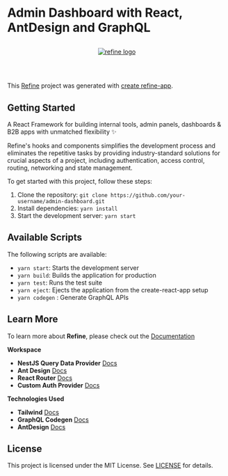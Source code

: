 # Admin Dashboard with React, AntDesign and GraphQL

<div align="center" style="margin: 30px;">
    <a href="https://refine.dev">
    <img alt="refine logo" src="https://refine.ams3.cdn.digitaloceanspaces.com/readme/refine-readme-banner.png">
    </a>
</div>
<br/>

This [Refine](https://github.com/refinedev/refine) project was generated with [create refine-app](https://github.com/refinedev/refine/tree/master/packages/create-refine-app).

## Getting Started

A React Framework for building internal tools, admin panels, dashboards & B2B apps with unmatched flexibility ✨

Refine's hooks and components simplifies the development process and eliminates the repetitive tasks by providing industry-standard solutions for crucial aspects of a project, including authentication, access control, routing, networking and state management.

To get started with this project, follow these steps:

1. Clone the repository: `git clone https://github.com/your-username/admin-dashboard.git`
2. Install dependencies: `yarn install`
3. Start the development server: `yarn start`

## Available Scripts

The following scripts are available:

- `yarn start`: Starts the development server
- `yarn build`: Builds the application for production
- `yarn test`: Runs the test suite
- `yarn eject`: Ejects the application from the create-react-app setup
- `yarn codegen` : Generate GraphQL APIs

## Learn More

To learn more about **Refine**, please check out the [Documentation](https://refine.dev/docs)

**Workspace**

- **NestJS Query Data Provider** [Docs](https://refine.dev/docs/data/packages/nestjs-query/)
- **Ant Design** [Docs](https://refine.dev/docs/ui-frameworks/antd/tutorial/)
- **React Router** [Docs](https://refine.dev/docs/core/providers/router-provider/)
- **Custom Auth Provider** [Docs](https://refine.dev/docs/core/providers/auth-provider/)

**Technologies Used**

- **Tailwind** [Docs](https://tailwindcss.com/)
- **GraphQL Codegen** [Docs](https://the-guild.dev/graphql/codegen)
- **AntDesign** [Docs](https://ant.design/)

## License

This project is licensed under the MIT License. See [LICENSE](LICENSE) for details.
